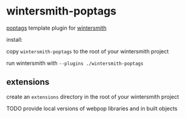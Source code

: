 wintersmith-poptags
===================

[poptags](https://github.com/webpop/poptags) template plugin for [wintersmith](https://github.com/jnordberg/wintersmith)

install:

copy `wintersmith-poptags` to the root of your wintersmith project

run wintersmith with `--plugins ./wintersmith-poptags`

## extensions

create an `extensions` directory in the root of your wintersmith project

TODO provide local versions of webpop libraries and in built objects

	